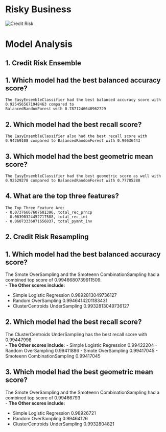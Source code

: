 # Risky Business
 
![Credit Risk](Images/credit-risk.jpg)

# Model Analysis 

## 1. Credit Risk Ensemble 

## 1. Which model had the best balanced accuracy score?

    The EasyEnsembleClassifier had the best balanced accuracy score with 0.9254565671948463 compared to 
    BalancedRandomForest with 0.7871246640962729

## 2. Which model had the best recall score?

    The EasyEnsembleClassifier also had the best recall score with 0.94269108 compared to BalancedRandomForest with 0.90636443

## 3. Which model had the best geometric mean score?

    The EasyEnsembleClassifier had the best geometric score as well with 0.92529278 compared to BalancedRandomForest with 0.77785288

## 4. What are the top three features?

    The Top Three Feature Are:
    - 0.07376667607601396, total_rec_prncp 
    - 0.06390324452717588, total_rec_int 
    - 0.06073336071656837, total_pymnt_inv

## 2. Credit Risk Resampling 

## 1. Which model had the best balanced accuracy score?

   The Smote OverSampling and the Smoteenn CombinationSampling had a combined top score of 0.9946680739911509.<br />
    - **The Other scores include:**
   - Simple Logistic Regression 0.9892813049736127
   - Random  OverSampling 0.9946414201183431
   - ClusterCentroids UnderSampling 0.9932813049736127

## 2. Which model had the best recall score?

   The ClusterCentroids UnderSampling has the best recall score with 0.99447998<br />
     - **The Other scores include:**
    - Simple Logistic Regression 0.99422204
    - Random  OverSampling 0.99411886
    - Smote OverSampling 0.99417045
    - Smoteenn CombinationSampling 0.99417045
    

## 3. Which model had the best geometric mean score?

   The Smote OverSampling and the Smoteenn CombinationSampling had a combined top score of 0.99466793 <br />
     - **The Other scores include:**
   - Simple Logistic Regression 0.98926721
   - Random  OverSampling 0.99464126
   - ClusterCentroids UnderSampling 0.9932804821
